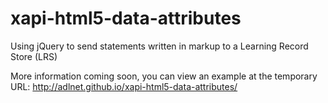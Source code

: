 xapi-html5-data-attributes
==========================

Using jQuery to send statements written in markup to a Learning Record Store (LRS)

More information coming soon, you can view an example at the temporary URL: http://adlnet.github.io/xapi-html5-data-attributes/
